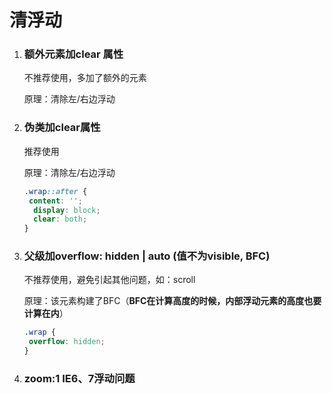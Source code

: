 # 清浮动



1. ### 额外元素加clear 属性

   不推荐使用，多加了额外的元素

   原理：清除左/右边浮动



2. ### 伪类加clear属性

   推荐使用

   原理：清除左/右边浮动

   ```css
   .wrap::after {
   	content: '';
     display: block;
     clear: both;
   }
   ```

   



3. ### 父级加overflow: hidden | auto  (值不为visible, BFC)

   不推荐使用，避免引起其他问题，如：scroll

   原理：该元素构建了BFC（**BFC在计算高度的时候，内部浮动元素的高度也要计算在内**）

   ```css
   .wrap {
   	overflow: hidden;
   }
   ```

   



4. ### zoom:1 IE6、7浮动问题










